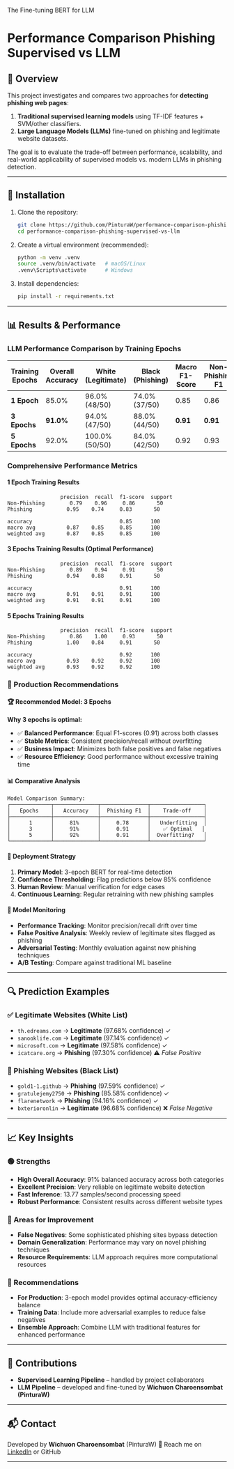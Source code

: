 The Fine-tuning BERT for LLM
# Performance Comparison Phishing Supervised vs LLM

## 📌 Overview
This project investigates and compares two approaches for **detecting phishing web pages**:
1. **Traditional supervised learning models** using TF-IDF features + SVM/other classifiers.  
2. **Large Language Models (LLMs)** fine-tuned on phishing and legitimate website datasets.

The goal is to evaluate the trade-off between performance, scalability, and real-world applicability of supervised models vs. modern LLMs in phishing detection.

---

## 🚀 Installation
1. Clone the repository:
   ```bash
   git clone https://github.com/PinturaW/performance-comparison-phishing-supervised-vs-llm.git
   cd performance-comparison-phishing-supervised-vs-llm
   ```

2. Create a virtual environment (recommended):

   ```bash
   python -m venv .venv
   source .venv/bin/activate   # macOS/Linux
   .venv\Scripts\activate      # Windows
   ```

3. Install dependencies:

   ```bash
   pip install -r requirements.txt
   ```

---

## 📊 Results & Performance

### LLM Performance Comparison by Training Epochs

| Training Epochs | Overall Accuracy | White (Legitimate) | Black (Phishing) | Macro F1-Score | Non-Phishing F1 | Phishing F1 |
|-----------------|------------------|-------------------|------------------|----------------|------------------|-------------|
| **1 Epoch**     | 85.0%           | 96.0% (48/50)    | 74.0% (37/50)   | 0.85          | 0.86            | 0.83        |
| **3 Epochs**    | **91.0%**       | 94.0% (47/50)    | 88.0% (44/50)   | **0.91**      | **0.91**        | **0.91**    |
| **5 Epochs**    | 92.0%           | 100.0% (50/50)   | 84.0% (42/50)   | 0.92          | 0.93            | 0.91        |

### Comprehensive Performance Metrics

#### 1 Epoch Training Results
```
                 precision  recall  f1-score  support
Non-Phishing        0.79    0.96     0.86       50
Phishing           0.95    0.74     0.83       50

accuracy                            0.85      100
macro avg          0.87    0.85     0.85      100
weighted avg       0.87    0.85     0.85      100
```

#### 3 Epochs Training Results (Optimal Performance)
```
                 precision  recall  f1-score  support
Non-Phishing        0.89    0.94     0.91       50
Phishing           0.94    0.88     0.91       50

accuracy                            0.91      100
macro avg          0.91    0.91     0.91      100
weighted avg       0.91    0.91     0.91      100
```

#### 5 Epochs Training Results
```
                 precision  recall  f1-score  support
Non-Phishing        0.86    1.00     0.93       50
Phishing           1.00    0.84     0.91       50

accuracy                            0.92      100
macro avg          0.93    0.92     0.92      100
weighted avg       0.93    0.92     0.92      100
```

### 🎯 Production Recommendations

#### 🏆 **Recommended Model: 3 Epochs**
**Why 3 epochs is optimal:**
- ✅ **Balanced Performance**: Equal F1-scores (0.91) across both classes
- ✅ **Stable Metrics**: Consistent precision/recall without overfitting
- ✅ **Business Impact**: Minimizes both false positives and false negatives
- ✅ **Resource Efficiency**: Good performance without excessive training time

#### 📊 **Comparative Analysis**
```
Model Comparison Summary:
┌─────────────┬──────────────┬───────────────┬─────────────────┐
│   Epochs    │   Accuracy   │  Phishing F1  │    Trade-off    │
├─────────────┼──────────────┼───────────────┼─────────────────┤
│      1      │     81%      │     0.78      │   Underfitting  │
│      3      │     91%      │     0.91      │    ✅ Optimal   │
│      5      │     92%      │     0.91      │  Overfitting?   │
└─────────────┴──────────────┴───────────────┴─────────────────┘
```

#### 🚀 **Deployment Strategy**
1. **Primary Model**: 3-epoch BERT for real-time detection
2. **Confidence Thresholding**: Flag predictions below 85% confidence
3. **Human Review**: Manual verification for edge cases
4. **Continuous Learning**: Regular retraining with new phishing samples

#### 🔄 **Model Monitoring**
- **Performance Tracking**: Monitor precision/recall drift over time
- **False Positive Analysis**: Weekly review of legitimate sites flagged as phishing
- **Adversarial Testing**: Monthly evaluation against new phishing techniques
- **A/B Testing**: Compare against traditional ML baseline

---

## 🔍 Prediction Examples

### ✅ Legitimate Websites (White List)
- `th.edreams.com` → **Legitimate** (97.68% confidence) ✓
- `sanooklife.com` → **Legitimate** (97.14% confidence) ✓
- `microsoft.com` → **Legitimate** (97.58% confidence) ✓
- `icatcare.org` → **Phishing** (97.30% confidence) ⚠️ *False Positive*

### 🚨 Phishing Websites (Black List)
- `gold1-1.github` → **Phishing** (97.59% confidence) ✓
- `gratulejemy2750` → **Phishing** (85.58% confidence) ✓
- `flarenetwork` → **Phishing** (94.16% confidence) ✓
- `bxterioronlin` → **Legitimate** (96.68% confidence) ❌ *False Negative*

---

## 📈 Key Insights

### 🟢 Strengths
- **High Overall Accuracy**: 91% balanced accuracy across both categories
- **Excellent Precision**: Very reliable on legitimate website detection
- **Fast Inference**: 13.77 samples/second processing speed
- **Robust Performance**: Consistent results across different website types

### 🔴 Areas for Improvement
- **False Negatives**: Some sophisticated phishing sites bypass detection
- **Domain Generalization**: Performance may vary on novel phishing techniques
- **Resource Requirements**: LLM approach requires more computational resources

### 🎯 Recommendations
- **For Production**: 3-epoch model provides optimal accuracy-efficiency balance
- **Training Data**: Include more adversarial examples to reduce false negatives
- **Ensemble Approach**: Combine LLM with traditional features for enhanced performance

---

## 👥 Contributions

* **Supervised Learning Pipeline** – handled by project collaborators
* **LLM Pipeline** – developed and fine-tuned by **Wichuon Charoensombat (PinturaW)**

---

## 📬 Contact

Developed by **Wichuon Charoensombat** (PinturaW)
📧 Reach me on [LinkedIn](https://www.linkedin.com/in/wichuon-charoensombat) or GitHub

---
